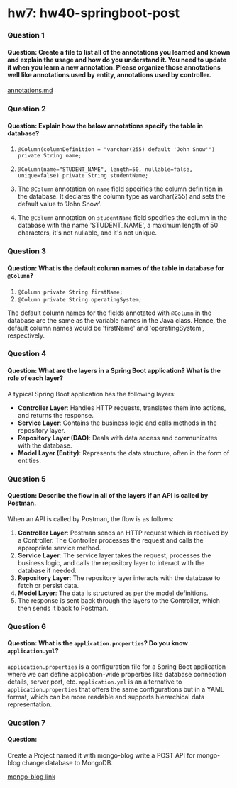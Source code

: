 # hw7: hw40-springboot-post

### Question 1
#### Question: Create a file to list all of the annotations you learned and known and explain the usage and how do you understand it. You need to update it when you learn a new annotation. Please organize those annotations well like annotations used by entity, annotations used by controller.

[annotations.md](https://github.com/Liam-Zhou/chuwa1206/blob/diana_men/hw7/ShortQuestions/annotations.md)

### Question 2
#### Question: Explain how the below annotations specify the table in database?
1. `@Column(columnDefinition = "varchar(255) default 'John Snow'") private String name;`
2. `@Column(name="STUDENT_NAME", length=50, nullable=false, unique=false) private String studentName;`

1. The `@Column` annotation on `name` field specifies the column definition in the database. It declares the column type as varchar(255) and sets the default value to 'John Snow'.
2. The `@Column` annotation on `studentName` field specifies the column in the database with the name 'STUDENT_NAME', a maximum length of 50 characters, it's not nullable, and it's not unique.

### Question 3
#### Question: What is the default column names of the table in database for `@Column`?
1. `@Column private String firstName;`
2. `@Column private String operatingSystem;`

The default column names for the fields annotated with `@Column` in the database are the same as the variable names in the Java class. Hence, the default column names would be 'firstName' and 'operatingSystem', respectively.

### Question 4
#### Question: What are the layers in a Spring Boot application? What is the role of each layer?

A typical Spring Boot application has the following layers:
- **Controller Layer**: Handles HTTP requests, translates them into actions, and returns the response.
- **Service Layer**: Contains the business logic and calls methods in the repository layer.
- **Repository Layer (DAO)**: Deals with data access and communicates with the database.
- **Model Layer (Entity)**: Represents the data structure, often in the form of entities.

### Question 5
#### Question: Describe the flow in all of the layers if an API is called by Postman.

When an API is called by Postman, the flow is as follows:
1. **Controller Layer**: Postman sends an HTTP request which is received by a Controller. The Controller processes the request and calls the appropriate service method.
2. **Service Layer**: The service layer takes the request, processes the business logic, and calls the repository layer to interact with the database if needed.
3. **Repository Layer**: The repository layer interacts with the database to fetch or persist data.
4. **Model Layer**: The data is structured as per the model definitions.
5. The response is sent back through the layers to the Controller, which then sends it back to Postman.

### Question 6
#### Question: What is the `application.properties`? Do you know `application.yml`?

`application.properties` is a configuration file for a Spring Boot application where we can define application-wide properties like database connection details, server port, etc. `application.yml` is an alternative to `application.properties` that offers the same configurations but in a YAML format, which can be more readable and supports hierarchical data representation.

### Question 7
#### Question:
Create a Project named it with mongo-blog write a POST API for mongo-blog change database to MongoDB.

[mongo-blog link](https://github.com/Liam-Zhou/chuwa1206/tree/diana_men/hw7/CodingQuestions/hw7/mongo-blog)

